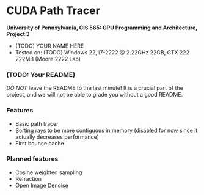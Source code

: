 CUDA Path Tracer
================

**University of Pennsylvania, CIS 565: GPU Programming and Architecture, Project 3**

* (TODO) YOUR NAME HERE
* Tested on: (TODO) Windows 22, i7-2222 @ 2.22GHz 22GB, GTX 222 222MB (Moore 2222 Lab)

### (TODO: Your README)

*DO NOT* leave the README to the last minute! It is a crucial part of the
project, and we will not be able to grade you without a good README.

### Features

- Basic path tracer
- Sorting rays to be more contiguous in memory (disabled for now since it actually decreases performance)
- First bounce cache

### Planned features

- Cosine weighted sampling
- Refraction
- Open Image Denoise